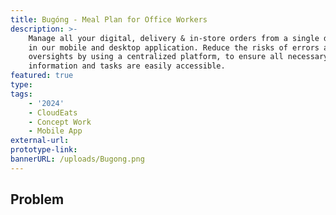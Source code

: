 ```yaml
---
title: Bugóng - Meal Plan for Office Workers
description: >-
    Manage all your digital, delivery & in-store orders from a single dashboard
    in our mobile and desktop application. Reduce the risks of errors and
    oversights by using a centralized platform, to ensure all necessary
    information and tasks are easily accessible.
featured: true
type:
tags:
    - '2024'
    - CloudEats
    - Concept Work
    - Mobile App
external-url:
prototype-link:
bannerURL: /uploads/Bugong.png
---
```

## Problem